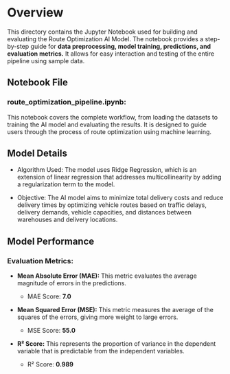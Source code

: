 # Overview

This directory contains the Jupyter Notebook used for building and evaluating the Route Optimization AI Model. The notebook provides a step-by-step guide for **data preprocessing, model training, predictions, and evaluation metrics.** It allows for easy interaction and testing of the entire pipeline using sample data.

## Notebook File
### route_optimization_pipeline.ipynb:
This notebook covers the complete workflow, from loading the datasets to training the AI model and evaluating the results. It is designed to guide users through the process of route optimization using machine learning.

## Model Details
- Algorithm Used: The model uses Ridge Regression, which is an extension of linear regression that addresses multicollinearity by adding a regularization term to the model.

- Objective: The AI model aims to minimize total delivery costs and reduce delivery times by optimizing vehicle routes based on traffic delays, delivery demands, vehicle capacities, and distances between warehouses and delivery locations.

## Model Performance
### Evaluation Metrics:

- **Mean Absolute Error (MAE):** This metric evaluates the average magnitude of errors in the predictions.
  - MAE Score: **7.0**

- **Mean Squared Error (MSE):** This metric measures the average of the squares of the errors, giving more weight to large errors.
  - MSE Score: **55.0**

- **R² Score:** This represents the proportion of variance in the dependent variable that is predictable from the independent variables.
  - R² Score: **0.989**
